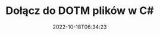 ---
############################# Static ############################
layout: "auto-gen-merger"
date: 2022-10-18T06:34:23
draft: false
otherformats: dotx epub html mht mhtml odp ods odt one otp ott pdf pps ppsx ppt pptx

############################# Head ############################
head_title: "Dołącz do DOTM plików w C# | DOTM Połączenie"
head_description: "Połącz wiele plików DOTM w jeden plik za pomocą interfejsu API łączenia dokumentów C# .NET. Połącz określone strony lub zakresy stron, od różnych dokumentów do jednego dokumentu."

############################# Header ############################
title: "Dołącz do DOTM plików w C#"
description: "Dołącz do DOTM za pomocą kilku linijek kodu .NET."
bg_image: "https://cms.admin.containerize.com/templates/aspose/App_Themes/V3/images/bg/header1.png"
bg_overlay: false
button:
    enable: true
    icon: "fas fa-arrow-down"
    label: "Pobierz darmową wersję próbną"
    link: "https://downloads.groupdocs.com/merger/net"

############################# SubMenu ############################
submenu:
    enable: true

    left:
        img_alt: "GroupDocs.Merger for .NET"
        image: "https://cms.admin.containerize.com/templates/groupdocs/images/product-logos/90x90-noborder/groupdocs-merger-net.png"
        product: "GroupDocs.Merger"
        platform: ".NET"

    middle:
        button:

            # button loop
            - link: "https://apireference.groupdocs.com/merger/net"
              text: "Dokumentacja API"

            # button loop
            - link: "https://github.com/groupdocs-merger"
              text: "Przykłady kodu"

            # button loop
            - link: "https://products.groupdocs.app/merger/family"
              text: "Prezentacje na żywo"

            # button loop
            - link: "https://purchase.groupdocs.com/pricing/merger/net"
              text: "cennik"

    right:
        link_download: "https://downloads.groupdocs.com/merger"
        link_learn: "https://docs.groupdocs.com/merger/net"
        link_buy: "https://purchase.groupdocs.com"

############################# About ############################
about:
    enable: true
    title: "Informacje o interfejsie API GroupDocs.Merger for .NET"
    content: |
        [GroupDocs.Merger for .NET](/pl/merger/net/) zapewnia wygodne rozwiązanie do łączenia wielu plików PDF, pakietu Microsoft Office (Word, Excel, PowerPoint, OneNote), OpenDocument, HTML, obrazów i wiele innych dokumentów w jednym pliku w aplikacjach .NET. GroupDocs.Merger zaoszczędzi Ci wiele wysiłku, ponieważ możesz dołączyć do dokumentów DOTM - nie ma potrzeby instalowania żadnego oprogramowania innych firm, aplikacji komputerowych ani wtyczek. Teraz nie musisz tracić czasu i ręcznie dołączać pliki! Misją GroupDocs jest zapewnienie najwyższej jakości i uproszczenie przepływów pracy przy przetwarzaniu dokumentów.
        
        GroupDocs.Merger API to właściwy wybór dla rozwiązań korporacyjnych, które potrzebują funkcji łączenia plików. Te interfejsy API są dobrze obsługiwane we wszystkich głównych systemach operacyjnych i platformach, w tym .NET Framework, .NET Standard, .NET Core, Mono.

############################# Steps ############################
steps:
    enable: true
    title_left: "Jak dołączyć do wielu plików DOTM"
    content_left: |
        [GroupDocs.Merger for .NET](/pl/merger/net/) ułatwia programistom .NET dołączenie do dwóch lub więcej plików DOTM w ich aplikacjach poprzez zaimplementowanie kilka prostych kroków.
        
        * Utwórz nową instancję **Merger** i przekaż ścieżkę dokumentu źródłowego jako parametr konstruktora.
        * Wywołaj **Join** klasy **Merger** i przekaż drugą ścieżkę dokumentu źródłowego.
        * Wywołaj **Save** klasy **Merger**, aby zapisać scalony dokument.

    title_right: "wymagania systemowe"
    content_right: |
        Interfejsy API GroupDocs.Merger for .NET są obsługiwane na wszystkich głównych platformach i systemach operacyjnych. Przed wykonaniem poniższego kodu upewnij się, że masz zainstalowane w systemie następujące wymagania wstępne.

        * Systemy operacyjne: Microsoft Windows, Linux, MacOS
        * Środowiska programistyczne: Visual Studio, Xamarin, MonoDevelop
        * Ramy: .NET Framework, .NET Standard, .NET Core, Mono
        * Pobierz najnowszą wersję GroupDocs.Merger for .NET z [NuGet](https://www.nuget.org/packages/groupdocs.merger)
         
    code: |
     {{% merger/additional-styles %}}
     {{< merger/code-merger title="Jak dołączyć do plików DOTM przy użyciu przykładowego kodu C#">}}

        ```csharp    
        // Dołącz do plików DOTM za pomocą GroupDocs.Merger API
        // Utwórz wystąpienie połączenia z wejściowym dokumentem DOTM
        using (Merger merger = new Merger("input1.dotm"))
          {
            // Wywołaj metodę Join instancji klasy Merger i przekaż drugą ścieżkę dokumentu źródłowego
            merger.Join("input2.dotm");
    
            // Wywołaj metodę Save instancji klasy Merger, aby zapisać scalony dokument
            merger.Save("merged-file.dotm");
          }
        ```
     {{< /merger/code-merger >}}

############################# Demos ############################
demos:
    enable: true
    title: "Prezentacje na żywo — aplikacja online do dołączania do dokumentów"
    content: |
       Dołącz teraz do więcej niż jednego DOTM plików, odwiedzając stronę [GroupDocs.Merger Live Demos](https://products.groupdocs.app/merger/dotm).
       Demo na żywo ma następujące zalety.
        
############################# About Formats ############################
about_formats:
    enable: true

############################# More Formats ############################
more_formats:
    enable: true
    title: "Dołączanie do innych formatów dokumentów"
    content: |
        .NET interfejs API łączenia dokumentów dla formatów plików i obrazów. Połącz niektóre z popularnych formatów dokumentów, jak podano poniżej.

############################# Back to top ###############################
back_to_top:
    enable: true
---